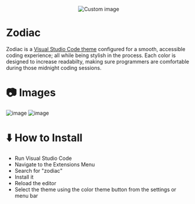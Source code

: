 <p align="center">
  <img src="https://github.com/user-attachments/assets/fad37f1c-9a12-4c53-9ed8-a44f2da005b2" alt="Custom image"/>
</p>

# Zodiac 
Zodiac is a [Visual Studio Code theme](https://code.visualstudio.com/) configured for a smooth, accessible coding experience; all while being stylish in the process. Each color is designed to increase readabilty, making sure programmers are comfortable during those midnight coding sessions.

# 📷 Images
![image](https://github.com/user-attachments/assets/d47d0c35-feef-49d9-a0bf-798d0f28f6ea)
![image](https://github.com/user-attachments/assets/b1651538-875d-4c5e-b831-4fc242328bd3)

# ⬇️ How to Install
- Run Visual Studio Code
- Navigate to the Extensions Menu
- Search for "zodiac"
- Install it
- Reload the editor
- Select the theme using the color theme button from the settings or menu bar
